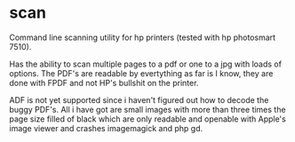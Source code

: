 scan
====

Command line scanning utility for hp printers (tested with hp photosmart 7510).

Has the ability to scan multiple pages to a pdf or one to a jpg with loads of options.
The PDF's are readable by evertything as far is I know, they are done with FPDF and not HP's bullshit on the printer.

ADF is not yet supported since i haven't figured out how to decode the buggy PDF's.
All i have got are small images with more than three times the page size filled of black which are only readable and openable with Apple's image viewer and crashes imagemagick and php gd.
